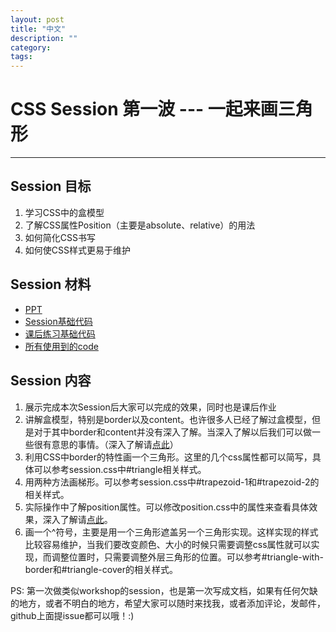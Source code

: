 ```yaml
---
layout: post
title: "中文"
description: ""
category: 
tags:
---
```

# CSS Session 第一波 --- 一起来画三角形
---
## Session 目标
1. 学习CSS中的盒模型
2. 了解CSS属性Position（主要是absolute、relative）的用法
3. 如何简化CSS书写
4. 如何使CSS样式更易于维护

## Session 材料
* [PPT](http://zation.github.com/session/css/box_model/)
* [Session基础代码](https://github.com/zation/session/blob/gh-pages/css/box_model/basic.html)
* [课后练习基础代码](https://github.com/zation/session/blob/gh-pages/css/box_model/practise.html)
* [所有使用到的code](https://github.com/zation/session/tree/gh-pages/css/box_model)

## Session 内容
1. 展示完成本次Session后大家可以完成的效果，同时也是课后作业
2. 讲解盒模型，特别是border以及content。也许很多人已经了解过盒模型，但是对于其中border和content并没有深入了解。当深入了解以后我们可以做一些很有意思的事情。（深入了解请[点此](http://w3help.org/zh-cn/kb/006/)）
3. 利用CSS中border的特性画一个三角形。这里的几个css属性都可以简写，具体可以参考session.css中#triangle相关样式。
4. 用两种方法画梯形。可以参考session.css中#trapezoid-1和#trapezoid-2的相关样式。
5. 实际操作中了解position属性。可以修改position.css中的属性来查看具体效果，深入了解请[点此](http://w3help.org/zh-cn/kb/009/)。
6. 画一个^符号，主要是用一个三角形遮盖另一个三角形实现。这样实现的样式比较容易维护，当我们要改变颜色、大小的时候只需要调整css属性就可以实现，而调整位置时，只需要调整外层三角形的位置。可以参考#triangle-with-border和#triangle-cover的相关样式。

PS: 第一次做类似workshop的session，也是第一次写成文档，如果有任何欠缺的地方，或者不明白的地方，希望大家可以随时来找我，或者添加评论，发邮件，github上面提issue都可以哦！:)



